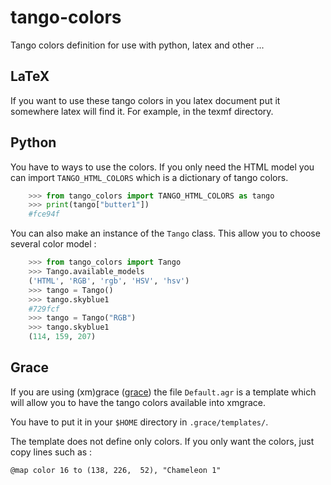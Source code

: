 # tango-colors

Tango colors definition for use with python, latex and other ...

## LaTeX

If you want to use these tango colors in you latex document put it somewhere
latex will find it. For example, in the texmf directory.

## Python

You have to ways to use the colors. If you only need the HTML model you can 
import `TANGO_HTML_COLORS` which is a dictionary of tango colors.

```python
    >>> from tango_colors import TANGO_HTML_COLORS as tango
    >>> print(tango["butter1"])
    #fce94f
```

You can also make an instance of the `Tango` class. This allow you to choose
several color model :

```python
    >>> from tango_colors import Tango
    >>> Tango.available_models
    ('HTML', 'RGB', 'rgb', 'HSV', 'hsv')
    >>> tango = Tango()
    >>> tango.skyblue1
    #729fcf
    >>> tango = Tango("RGB")
    >>> tango.skyblue1
    (114, 159, 207)
```

## Grace

If you are using (xm)grace ([grace](http://plasma-gate.weizmann.ac.il/Grace/))
the file `Default.agr` is a template which will allow you to have the tango
colors available into xmgrace.

You have to put it in your `$HOME` directory in `.grace/templates/`.

The template does not define only colors. If you only want the colors, just
copy lines such as :

    @map color 16 to (138, 226,  52), "Chameleon 1"
    


    
